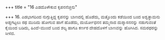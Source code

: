 +++
title = "16 ಎಡದೊಳೌಕುವ ಕೃಪನನೆಚ್ಚನು"

+++
16. ಎಡಭಾಗದಿಂದ ನುಗ್ಗುತ್ತಿದ್ದ ಕೃಪನನ್ನು ಬಾಣದಲ್ಲಿ ಹೊಡೆದು, ಮತ್ತೊಂದು ಕಡೆಯಿಂದ ಬಂದ ಅಶ್ವತ್ಥಾಮನು ಅಡ್ಡಗಟ್ಟಲು ರಥ ಮುರಿದು ಹೋಗುವ ಹಾಗೆ ಹೊಡೆದು, ದುರ್ಯೋಧನನ ತಮ್ಮನಾದ ದುಶ್ಶಾಸನನನ್ನು ನಡುಗುವಂತೆ ಕೈಯಿಂದ ಬಡಿದು, ಹಿಂದೆ-ಮುಂದೆ ಬಂದ ಶಲ್ಯ ಹಾಗೂ ಕರ್ಣರ ದೇಹದೊಳಗೆ ಬಾಣವನ್ನು ಹೊಗಿಸಿದ. ಸಮರಥರನ್ನು ಸೀಳಿದ.
